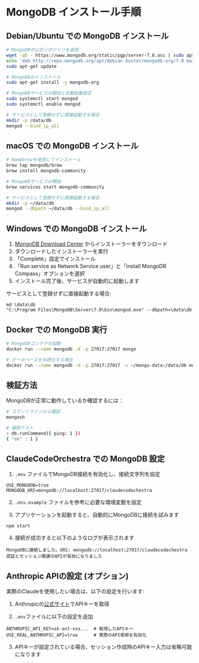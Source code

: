 # MongoDB インストール手順

## Debian/Ubuntu での MongoDB インストール

```bash
# MongoDBの公式リポジトリを追加
wget -qO - https://www.mongodb.org/static/pgp/server-7.0.asc | sudo apt-key add -
echo 'deb http://repo.mongodb.org/apt/debian buster/mongodb-org/7.0 main' | sudo tee /etc/apt/sources.list.d/mongodb-org-7.0.list
sudo apt-get update

# MongoDBのインストール
sudo apt-get install -y mongodb-org

# MongoDBサービスの開始と自動起動設定
sudo systemctl start mongod
sudo systemctl enable mongod

# サービスとして登録せずに直接起動する場合
mkdir -p /data/db
mongod --bind_ip_all
```

## macOS での MongoDB インストール

```bash
# Homebrewを使用してインストール
brew tap mongodb/brew
brew install mongodb-community

# MongoDBサービスの開始
brew services start mongodb-community

# サービスとして登録せずに直接起動する場合
mkdir -p ~/data/db
mongod --dbpath ~/data/db --bind_ip_all
```

## Windows での MongoDB インストール

1. [MongoDB Download Center](https://www.mongodb.com/try/download/community) からインストーラーをダウンロード
2. ダウンロードしたインストーラーを実行
3. 「Complete」設定でインストール
4. 「Run service as Network Service user」と「Install MongoDB Compass」オプションを選択
5. インストール完了後、サービスが自動的に起動します

サービスとして登録せずに直接起動する場合:
```
md \data\db
"C:\Program Files\MongoDB\Server\7.0\bin\mongod.exe" --dbpath=\data\db
```

## Docker での MongoDB 実行

```bash
# MongoDBコンテナの起動
docker run --name mongodb -d -p 27017:27017 mongo

# データベースを永続化する場合
docker run --name mongodb -d -p 27017:27017 -v ~/mongo-data:/data/db mongo
```

## 検証方法

MongoDBが正常に動作しているか確認するには：

```bash
# コマンドラインから確認
mongosh

# 接続テスト
> db.runCommand({ ping: 1 })
{ "ok" : 1 }
```

## ClaudeCodeOrchestra での MongoDB 設定

1. `.env` ファイルでMongoDB接続を有効化し、接続文字列を設定
```
USE_MONGODB=true
MONGODB_URI=mongodb://localhost:27017/claudecodechestra
```

2. `.env.example` ファイルを参考に必要な環境変数を設定

3. アプリケーションを起動すると、自動的にMongoDBに接続を試みます
```
npm start
```

4. 接続が成功すると以下のようなログが表示されます
```
MongoDBに接続しました。URI: mongodb://localhost:27017/claudecodechestra
認証とセッション関連のAPIが有効になりました
```

## Anthropic APIの設定 (オプション)

実際のClaudeを使用したい場合は、以下の設定を行います:

1. Anthropicの[公式サイト](https://console.anthropic.com/)でAPIキーを取得

2. `.env`ファイルに以下の設定を追加
```
ANTHROPIC_API_KEY=sk-ant-xxx...  # 取得したAPIキー
USE_REAL_ANTHROPIC_API=true      # 実際のAPI使用を有効化
```

3. APIキーが設定されている場合、セッション作成時のAPIキー入力は省略可能になります